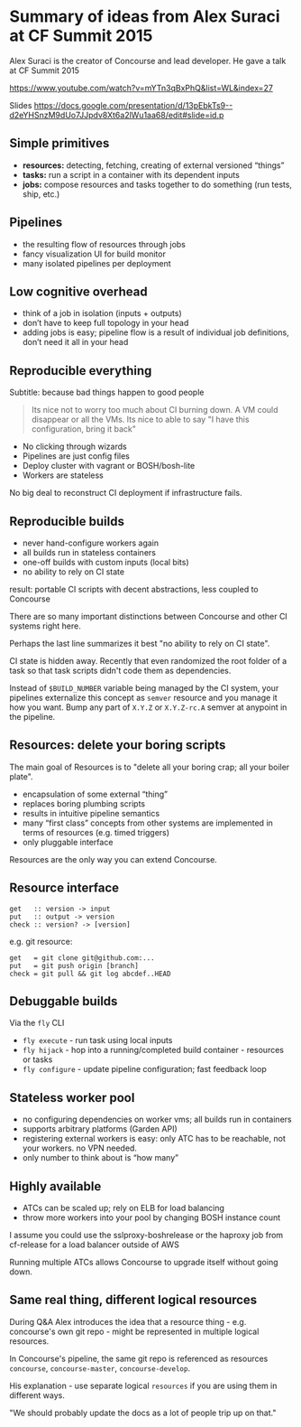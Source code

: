 Summary of ideas from Alex Suraci at CF Summit 2015
===================================================

Alex Suraci is the creator of Concourse and lead developer. He gave a talk at CF Summit 2015

https://www.youtube.com/watch?v=mYTn3qBxPhQ&list=WL&index=27

Slides https://docs.google.com/presentation/d/13pEbkTs9--d2eYHSnzM9dUo7JJpdv8Xt6a2lWu1aa68/edit#slide=id.p

Simple primitives
-----------------

-	**resources:** detecting, fetching, creating of external versioned “things”
-	**tasks:** run a script in a container with its dependent inputs
-	**jobs:** compose resources and tasks together to do something (run tests, ship, etc.)

Pipelines
---------

-	the resulting flow of resources through jobs
-	fancy visualization UI for build monitor
-	many isolated pipelines per deployment

Low cognitive overhead
----------------------

-	think of a job in isolation (inputs + outputs)
-	don’t have to keep full topology in your head
-	adding jobs is easy; pipeline flow is a result of individual job definitions, don’t need it all in your head

Reproducible everything
-----------------------

Subtitle: because bad things happen to good people

> Its nice not to worry too much about CI burning down. A VM could disappear or all the VMs. Its nice to able to say "I have this configuration, bring it back"

-	No clicking through wizards
-	Pipelines are just config files
-	Deploy cluster with vagrant or BOSH/bosh-lite
-	Workers are stateless

No big deal to reconstruct CI deployment if infrastructure fails.

Reproducible builds
-------------------

-	never hand-configure workers again
-	all builds run in stateless containers
-	one-off builds with custom inputs (local bits)
-	no ability to rely on CI state

result: portable CI scripts with decent abstractions, less coupled to Concourse

There are so many important distinctions between Concourse and other CI systems right here.

Perhaps the last line summarizes it best "no ability to rely on CI state".

CI state is hidden away. Recently that even randomized the root folder of a task so that task scripts didn't code them as dependencies.

Instead of `$BUILD_NUMBER` variable being managed by the CI system, your pipelines externalize this concept as `semver` resource and you manage it how you want. Bump any part of `X.Y.Z` or `X.Y.Z-rc.A` semver at anypoint in the pipeline.

Resources: delete your boring scripts
-------------------------------------

The main goal of Resources is to "delete all your boring crap; all your boiler plate".

-	encapsulation of some external “thing”
-	replaces boring plumbing scripts
-	results in intuitive pipeline semantics
-	many “first class” concepts from other systems are implemented in terms of resources (e.g. timed triggers)
-	only pluggable interface

Resources are the only way you can extend Concourse.

Resource interface
------------------

```
get   :: version -> input
put   :: output -> version
check :: version? -> [version]
```

e.g. git resource:

```
get   = git clone git@github.com:...
put   = git push origin [branch]
check = git pull && git log abcdef..HEAD
```

Debuggable builds
-----------------

Via the `fly` CLI

-	`fly execute` - run task using local inputs
-	`fly hijack` - hop into a running/completed build container - resources or tasks
-	`fly configure` - update pipeline configuration; fast feedback loop

Stateless worker pool
---------------------

-	no configuring dependencies on worker vms; all builds run in containers
-	supports arbitrary platforms (Garden API)
-	registering external workers is easy: only ATC has to be reachable, not your workers. no VPN needed.
-	only number to think about is “how many”

Highly available
----------------

-	ATCs can be scaled up; rely on ELB for load balancing
-	throw more workers into your pool by changing BOSH instance count

I assume you could use the sslproxy-boshrelease or the haproxy job from cf-release for a load balancer outside of AWS

Running multiple ATCs allows Concourse to upgrade itself without going down.

Same real thing, different logical resources
--------------------------------------------

During Q&A Alex introduces the idea that a resource thing - e.g. concourse's own git repo - might be represented in multiple logical resources.

In Concourse's pipeline, the same git repo is referenced as resources `concourse`, `concourse-master`, `concourse-develop`.

His explanation - use separate logical `resources` if you are using them in different ways.

"We should probably update the docs as a lot of people trip up on that."
